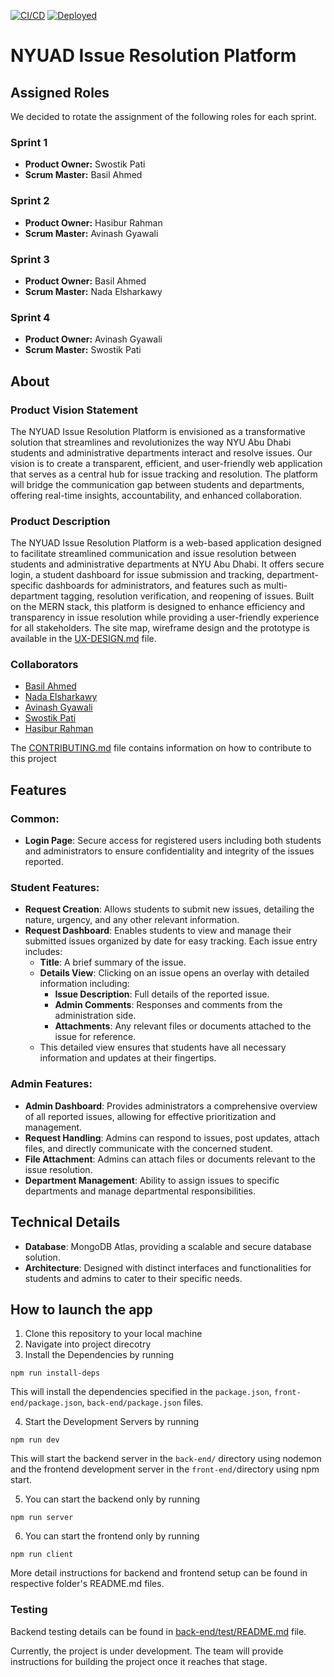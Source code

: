 [![CI/CD](https://img.shields.io/github/actions/workflow/status/agiledev-students-fall2023%2F4-final-project-nyuad-issue-resolution-platform/.github%2Fworkflows%2Fci-cd.yml?label=CI/CD)](https://github.com/agiledev-students-fall2023/4-final-project-nyuad-issue-resolution-platform/deployments)
[![Deployed](https://img.shields.io/badge/Deployed-Live-brightgreen.svg)](http://128.199.12.71/)


# NYUAD Issue Resolution Platform

## Assigned Roles
We decided to rotate the assignment of the following roles for each sprint.
### Sprint 1
* **Product Owner:** Swostik Pati
* **Scrum Master:** Basil Ahmed

### Sprint 2
* **Product Owner:** Hasibur Rahman
* **Scrum Master:** Avinash Gyawali

### Sprint 3
* **Product Owner:** Basil Ahmed
* **Scrum Master:** Nada Elsharkawy

### Sprint 4
* **Product Owner:** Avinash Gyawali
* **Scrum Master:** Swostik Pati

## About
### Product Vision Statement
The NYUAD Issue Resolution Platform is envisioned as a transformative solution that streamlines and revolutionizes the way NYU Abu Dhabi students and administrative departments interact and resolve issues. Our vision is to create a transparent, efficient, and user-friendly web application that serves as a central hub for issue tracking and resolution. The platform will bridge the communication gap between students and departments, offering real-time insights, accountability, and enhanced collaboration.

### Product Description
The NYUAD Issue Resolution Platform is a web-based application designed to facilitate streamlined communication and issue resolution between students and administrative departments at NYU Abu Dhabi. It offers secure login, a student dashboard for issue submission and tracking, department-specific dashboards for administrators, and features such as multi-department tagging, resolution verification, and reopening of issues. Built on the MERN stack, this platform is designed to enhance efficiency and transparency in issue resolution while providing a user-friendly experience for all stakeholders. The site map, wireframe design and the prototype is available in the [UX-DESIGN.md](./UX-DESIGN.md) file.

### Collaborators
* [Basil Ahmed](https://github.com/basil-ahmed)
* [Nada Elsharkawy](https://github.com/nadamels)
* [Avinash Gyawali](https://github.com/Tauke190)
* [Swostik Pati](https://github.com/swostikpati) 
* [Hasibur Rahman](https://github.com/hasiburratul)

The [CONTRIBUTING.md](./CONTRIBUTING.md) file contains information on how to contribute to this project

## Features

### Common:

- **Login Page**: Secure access for registered users including both students and administrators to ensure confidentiality and integrity of the issues reported.

### Student Features:

- **Request Creation**: Allows students to submit new issues, detailing the nature, urgency, and any other relevant information.
- **Request Dashboard**: Enables students to view and manage their submitted issues organized by date for easy tracking. Each issue entry includes:
    - **Title**: A brief summary of the issue.
    - **Details View**: Clicking on an issue opens an overlay with detailed information including:
        - **Issue Description**: Full details of the reported issue.
        - **Admin Comments**: Responses and comments from the administration side.
        - **Attachments**: Any relevant files or documents attached to the issue for reference.
    - This detailed view ensures that students have all necessary information and updates at their fingertips.

### Admin Features:

- **Admin Dashboard**: Provides administrators a comprehensive overview of all reported issues, allowing for effective prioritization and management.
- **Request Handling**: Admins can respond to issues, post updates, attach files, and directly communicate with the concerned student.
- **File Attachment**: Admins can attach files or documents relevant to the issue resolution.
- **Department Management**: Ability to assign issues to specific departments and manage departmental responsibilities.

## Technical Details

- **Database**: MongoDB Atlas, providing a scalable and secure database solution.
- **Architecture**: Designed with distinct interfaces and functionalities for students and admins to cater to their specific needs.


## How to launch the app
1. Clone this repository to your local machine
2. Navigate into project direcotry
3. Install the Dependencies by running 
```
npm run install-deps
```
This will install the dependencies specified in the `package.json`, `front-end/package.json`, `back-end/package.json` files.

4. Start the Development Servers by running
```
npm run dev
```
This will start the backend server in the `back-end/` directory using nodemon and the frontend development server in the `front-end/`directory using npm start.

5. You can start the backend only by running
```
npm run server
```

6. You can start the frontend only by running 
```
npm run client
```

More detail instructions for backend and frontend setup can be found in respective folder's README.md files.

### Testing
Backend testing details can be found in [back-end/test/README.md](back-end/test/README.md) file.

Currently, the project is under development. The team will provide instructions for building the project once it reaches that stage.

